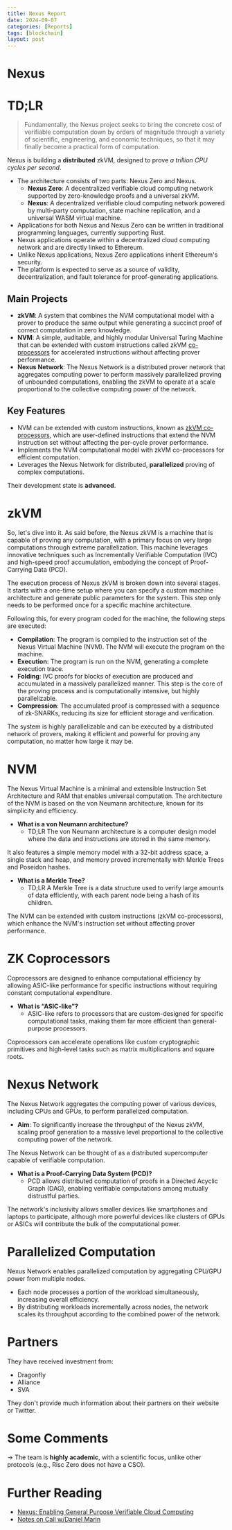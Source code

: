 ```yaml
---
title: Nexus Report
date: 2024-09-07
categories: [Reports]
tags: [blockchain]
layout: post
---
```


# Nexus
# TD;LR

> Fundamentally, the Nexus project seeks to bring the concrete cost of verifiable computation down by orders of magnitude through a variety of scientific, engineering, and economic techniques, so that it may finally become a practical form of computation.

Nexus is building a **distributed** zkVM, designed to prove *a trillion CPU cycles per second*.

- The architecture consists of two parts: Nexus Zero and Nexus.
    - **Nexus Zero**: A decentralized verifiable cloud computing network supported by zero-knowledge proofs and a universal zkVM.
    - **Nexus**: A decentralized verifiable cloud computing network powered by multi-party computation, state machine replication, and a universal WASM virtual machine.
- Applications for both Nexus and Nexus Zero can be written in traditional programming languages, currently supporting Rust.
- Nexus applications operate within a decentralized cloud computing network and are directly linked to Ethereum.
- Unlike Nexus applications, Nexus Zero applications inherit Ethereum's security.
- The platform is expected to serve as a source of validity, decentralization, and fault tolerance for proof-generating applications.

## Main Projects

- **zkVM**: A system that combines the NVM computational model with a prover to produce the same output while generating a succinct proof of correct computation in zero knowledge.
- **NVM**: A simple, auditable, and highly modular Universal Turing Machine that can be extended with custom instructions called zkVM [co-processors](https://www.notion.so/Nexus-c4b8a6305de54c3e8f9ab43d370108ed?pvs=21) for accelerated instructions without affecting prover performance.
- **Nexus Network**: The Nexus Network is a distributed prover network that aggregates computing power to perform massively parallelized proving of unbounded computations, enabling the zkVM to operate at a scale proportional to the collective computing power of the network.

## Key Features

- NVM can be extended with custom instructions, known as [zkVM co-processors](https://x.com/oxlumi/status/1832013398575313192), which are user-defined instructions that extend the NVM instruction set without affecting the per-cycle prover performance.
- Implements the NVM computational model with zkVM co-processors for efficient computation.
- Leverages the Nexus Network for distributed, **parallelized** proving of complex computations.

Their development state is **advanced**.

# zkVM

So, let's dive into it. As said before, the Nexus zkVM is a machine that is capable of proving any computation, with a primary focus on very large computations through extreme parallelization. This machine leverages innovative techniques such as Incrementally Verifiable Computation (IVC) and high-speed proof accumulation, embodying the concept of Proof-Carrying Data (PCD).

The execution process of Nexus zkVM is broken down into several stages. It starts with a one-time setup where you can specify a custom machine architecture and generate public parameters for the system. This step only needs to be performed once for a specific machine architecture.

Following this, for every program coded for the machine, the following steps are executed:

- **Compilation**: The program is compiled to the instruction set of the Nexus Virtual Machine (NVM). The NVM will execute the program on the machine.
- **Execution**: The program is run on the NVM, generating a complete execution trace.
- **Folding**: IVC proofs for blocks of execution are produced and accumulated in a massively parallelized manner. This step is the core of the proving process and is computationally intensive, but highly parallelizable.
- **Compression**: The accumulated proof is compressed with a sequence of zk-SNARKs, reducing its size for efficient storage and verification.

The system is highly parallelizable and can be executed by a distributed network of provers, making it efficient and powerful for proving any computation, no matter how large it may be.

# NVM

The Nexus Virtual Machine is a minimal and extensible Instruction Set Architecture and RAM that enables universal computation. The architecture of the NVM is based on the von Neumann architecture, known for its simplicity and efficiency.

- **What is a von Neumann architecture?**
    - TD;LR The von Neumann architecture is a computer design model where the data and instructions are stored in the same memory.

It also features a simple memory model with a 32-bit address space, a single stack and heap, and memory proved incrementally with Merkle Trees and Poseidon hashes.

- **What is a Merkle Tree?**
    - TD;LR A Merkle Tree is a data structure used to verify large amounts of data efficiently, with each parent node being a hash of its children.

The NVM can be extended with custom instructions (zkVM co-processors), which enhance the NVM's instruction set without affecting prover performance.

# ZK Coprocessors

Coprocessors are designed to enhance computational efficiency by allowing ASIC-like performance for specific instructions without requiring constant computational expenditure.

- **What is “ASIC-like”?**
    - ASIC-like refers to processors that are custom-designed for specific computational tasks, making them far more efficient than general-purpose processors.

Coprocessors can accelerate operations like custom cryptographic primitives and high-level tasks such as matrix multiplications and square roots.

# Nexus Network

The Nexus Network aggregates the computing power of various devices, including CPUs and GPUs, to perform parallelized computation.

- **Aim**: To significantly increase the throughput of the Nexus zkVM, scaling proof generation to a massive level proportional to the collective computing power of the network.

The Nexus Network can be thought of as a distributed supercomputer capable of verifiable computation.

- **What is a Proof-Carrying Data System (PCD)?**
    - PCD allows distributed computation of proofs in a Directed Acyclic Graph (DAG), enabling verifiable computations among mutually distrustful parties.

The network's inclusivity allows smaller devices like smartphones and laptops to participate, although more powerful devices like clusters of GPUs or ASICs will contribute the bulk of the computational power.

# Parallelized Computation

Nexus Network enables parallelized computation by aggregating CPU/GPU power from multiple nodes.

- Each node processes a portion of the workload simultaneously, increasing overall efficiency.
- By distributing workloads incrementally across nodes, the network scales its throughput according to the combined power of the network.

# Partners

They have received investment from:

- Dragonfly
- Alliance
- SVA

They don't provide much information about their partners on their website or Twitter. 

# Some Comments

→ The team is **highly academic**, with a scientific focus, unlike other protocols (e.g., Risc Zero does not have a CSO).

# Further Reading

- [Nexus: Enabling General Purpose Verifiable Cloud Computing](https://www.coinlive.com/news/Nexus-Enabling-General-Purpose-Verifiable-Cloud-Computing)
- [Notes on Call w/Daniel Marin](https://www.notion.so/Notes-on-Call-w-Daniel-Marin-21757f9b3f8c4a6bba26a76d0037010a?pvs=21)

